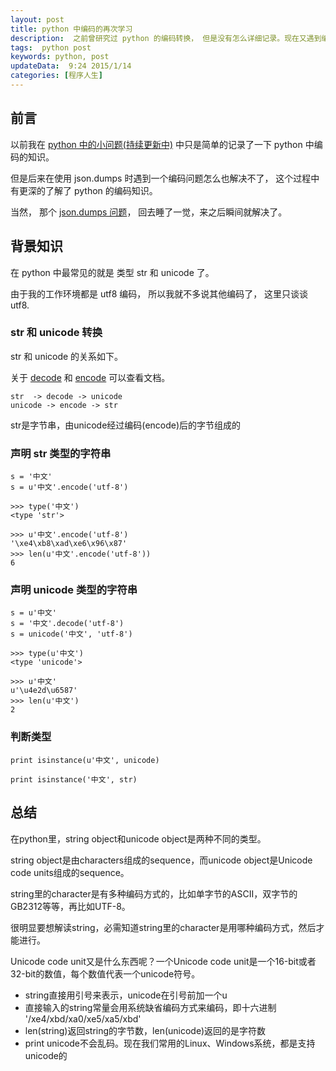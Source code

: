 ```yaml
---  
layout: post  
title: python 中编码的再次学习
description:  之前曾研究过 python 的编码转换， 但是没有怎么详细记录。现在又遇到编码问题，记录一下。  
tags:  python post
keywords: python, post
updateData:  9:24 2015/1/14
categories: [程序人生]
---  
```


## 前言

以前我在 [python 中的小问题(持续更新中)][python-problem] 中只是简单的记录了一下 python 中编码的知识。  

但是后来在使用 json.dumps 时遇到一个编码问题怎么也解决不了， 这个过程中有更深的了解了 python 的编码知识。  

当然， 那个 [json.dumps 问题][json-dump-more]， 回去睡了一觉，来之后瞬间就解决了。  


## 背景知识


在 python 中最常见的就是 类型 str 和 unicode 了。  

由于我的工作环境都是 utf8 编码， 所以我就不多说其他编码了， 这里只谈谈 utf8.  


### str 和 unicode 转换

str 和 unicode 的关系如下。  

关于 [decode][string_decode] 和 [encode][string_encode] 可以查看文档。  

```
str  -> decode -> unicode
unicode -> encode -> str
```


str是字节串，由unicode经过编码(encode)后的字节组成的  


### 声明 str 类型的字符串

```
s = '中文'
s = u'中文'.encode('utf-8')

>>> type('中文')
<type 'str'>

>>> u'中文'.encode('utf-8')
'\xe4\xb8\xad\xe6\x96\x87'
>>> len(u'中文'.encode('utf-8'))
6
```


### 声明 unicode 类型的字符串

```
s = u'中文'
s = '中文'.decode('utf-8')
s = unicode('中文', 'utf-8')

>>> type(u'中文')
<type 'unicode'>

>>> u'中文'
u'\u4e2d\u6587'
>>> len(u'中文')
2
```

### 判断类型

```
print isinstance(u'中文', unicode)

print isinstance('中文', str)
```


## 总结

在python里，string object和unicode object是两种不同的类型。  

string object是由characters组成的sequence，而unicode object是Unicode code units组成的sequence。  

string里的character是有多种编码方式的，比如单字节的ASCII，双字节的GB2312等等，再比如UTF-8。  

很明显要想解读string，必需知道string里的character是用哪种编码方式，然后才能进行。  

Unicode code unit又是什么东西呢？一个Unicode code unit是一个16-bit或者32-bit的数值，每个数值代表一个unicode符号。  


* string直接用引号来表示，unicode在引号前加一个u  
* 直接输入的string常量会用系统缺省编码方式来编码，即十六进制 '/xe4/xbd/xa0/xe5/xa5/xbd'
* len(string)返回string的字节数，len(unicode)返回的是字符数
* print unicode不会乱码。现在我们常用的Linux、Windows系统，都是支持unicode的


[json-dump-more]: https://github.tiankonguse.com/blog/2015/01/14/json-dump-more.html
[string_encode]: http://www.tutorialspoint.com/python/string_encode.htm
[string_decode]: http://www.tutorialspoint.com/python/string_decode.htm
[python-problem]: https://github.tiankonguse.com/blog/2014/10/29/python-problem.html#content-h2-%E7%BC%96%E7%A0%81%E6%A3%80%E6%B5%8B%20%E4%B8%8E%E8%BD%AC%E6%8D%A2%E7%BC%96%E7%A0%81
